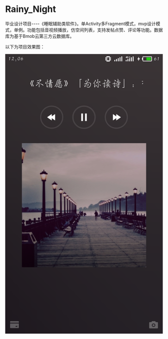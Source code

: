 # Rainy_Night
毕业设计项目----《睡眠辅助类软件》。单Activity多Fragment模式，mvp设计模式，单例。功能包括音视频播放，仿空间列表，支持发帖点赞、评论等功能。数据库为基于Bmob云第三方云数据库。

以下为项目效果图：

![锁屏页](https://github.com/shenbengit/Rainy_Night/blob/master/image-folder/%E9%94%81%E5%B1%8F%E5%8A%9F%E8%83%BD.png)
